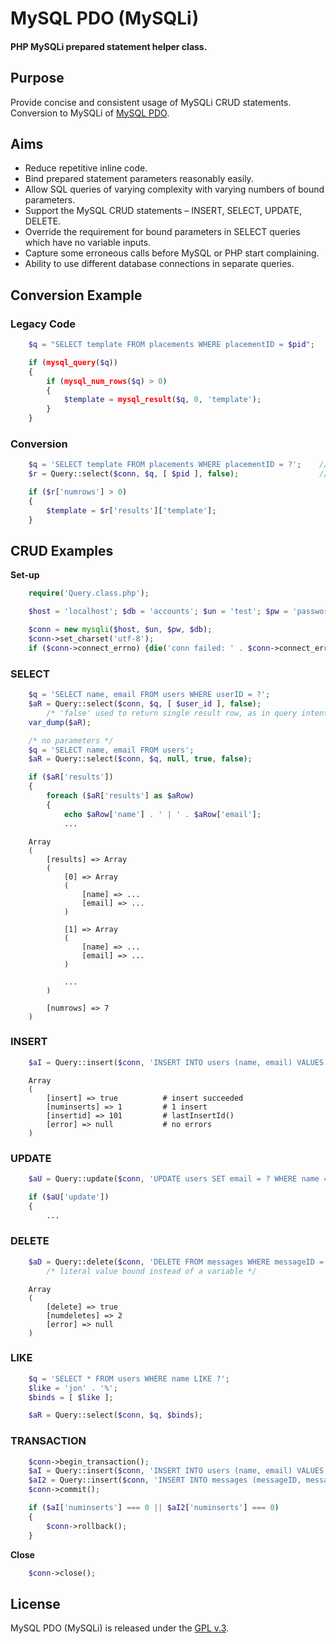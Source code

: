 
# MySQL PDO (MySQLi)


#### PHP MySQLi prepared statement helper class.


## Purpose

Provide concise and consistent usage of MySQLi CRUD statements.  
Conversion to MySQLi of [MySQL PDO](https://github.com/Tinram/MySQL-PDO/tree/master).


## Aims

+ Reduce repetitive inline code.
+ Bind prepared statement parameters reasonably easily.
+ Allow SQL queries of varying complexity with varying numbers of bound parameters.
+ Support the MySQL CRUD statements &ndash; INSERT, SELECT, UPDATE, DELETE.
+ Override the requirement for bound parameters in SELECT queries which have no variable inputs.
+ Capture some erroneous calls before MySQL or PHP start complaining.
+ Ability to use different database connections in separate queries.


## Conversion Example

### Legacy Code

```php
    $q = "SELECT template FROM placements WHERE placementID = $pid";    // unsanitized $pid

    if (mysql_query($q))
    {
        if (mysql_num_rows($q) > 0)
        {
            $template = mysql_result($q, 0, 'template');
        }
    }
```

### Conversion

```php
    $q = 'SELECT template FROM placements WHERE placementID = ?';    // '?' placeholder for bound variable
    $r = Query::select($conn, $q, [ $pid ], false);                  // bind variable(s) within array

    if ($r['numrows'] > 0)
    {
        $template = $r['results']['template'];
    }
```


## CRUD Examples

**Set-up**

```php
    require('Query.class.php');

    $host = 'localhost'; $db = 'accounts'; $un = 'test'; $pw = 'password';

    $conn = new mysqli($host, $un, $pw, $db);
    $conn->set_charset('utf-8');
    if ($conn->connect_errno) {die('conn failed: ' . $conn->connect_errno . ') ' . $conn->connect_error);}
```


### SELECT

```php
    $q = 'SELECT name, email FROM users WHERE userID = ?';
    $aR = Query::select($conn, $q, [ $user_id ], false);
        /* 'false' used to return single result row, as in query intention; default is 'true' returning multiple rows from a suitable query */
    var_dump($aR);

    /* no parameters */
    $q = 'SELECT name, email FROM users';
    $aR = Query::select($conn, $q, null, true, false);

    if ($aR['results'])
    {
        foreach ($aR['results'] as $aRow)
        {
            echo $aRow['name'] . ' | ' . $aRow['email'];
            ...
```

        Array
        (
            [results] => Array
            (
                [0] => Array
                (
                    [name] => ...
                    [email] => ...
                )

                [1] => Array
                (
                    [name] => ...
                    [email] => ...
                )

                ...
            )

            [numrows] => 7
        )


### INSERT

```php
    $aI = Query::insert($conn, 'INSERT INTO users (name, email) VALUES (?, ?)', [ $name, $email ]);
```

        Array
        (
            [insert] => true          # insert succeeded
            [numinserts] => 1         # 1 insert
            [insertid] => 101         # lastInsertId()
            [error] => null           # no errors
        )


### UPDATE

```php
    $aU = Query::update($conn, 'UPDATE users SET email = ? WHERE name = ?', [ $email, $name ]);

    if ($aU['update'])
    {
        ...
```


### DELETE

```php
    $aD = Query::delete($conn, 'DELETE FROM messages WHERE messageID = ?', [ 3 ]);
        /* literal value bound instead of a variable */
```

        Array
        (
            [delete] => true
            [numdeletes] => 2
            [error] => null
        )


### LIKE

```php
    $q = 'SELECT * FROM users WHERE name LIKE ?';
    $like = 'jon' . '%';
    $binds = [ $like ];

    $aR = Query::select($conn, $q, $binds);
```


### TRANSACTION

```php
    $conn->begin_transaction();
    $aI = Query::insert($conn, 'INSERT INTO users (name, email) VALUES (?, ?)', [ $name, $email ]);
    $aI2 = Query::insert($conn, 'INSERT INTO messages (messageID, message) VALUES (?, ?)', [ $aI['insertid'], $message ]);
    $conn->commit();

    if ($aI['numinserts'] === 0 || $aI2['numinserts'] === 0)
    {
        $conn->rollback();
    }
```


**Close**

```php
    $conn->close();
```


## License

MySQL PDO (MySQLi) is released under the [GPL v.3](https://www.gnu.org/licenses/gpl-3.0.html).
